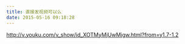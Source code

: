 ```yaml
---
title: 直接发视频可以么
date: 2015-05-16 09:18:28
---
```





http://v.youku.com/v_show/id_XOTMyMjUwMjgw.html?from=y1.7-1.2

